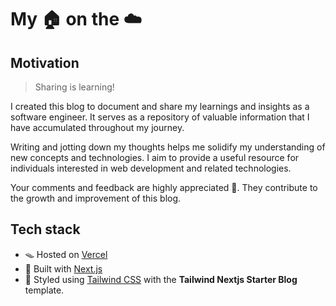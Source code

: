 # My 🏠 on the ☁️

## Motivation

> Sharing is learning!

I created this blog to document and share my learnings and insights as a software engineer. It serves as a repository of valuable information that I have accumulated throughout my journey.

Writing and jotting down my thoughts helps me solidify my understanding of new concepts and technologies. I aim to provide a useful resource for individuals interested in web development and related technologies.

Your comments and feedback are highly appreciated 🍻. They contribute to the growth and improvement of this blog.

## Tech stack

- 🪤 Hosted on [Vercel](https://vercel.com/)
- 🧱 Built with [Next.js](https://nextjs.org/)
- 🎨 Styled using [Tailwind CSS](https://tailwindcss.com/) with the  **Tailwind Nextjs Starter Blog** template.


